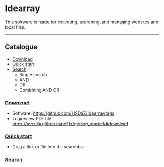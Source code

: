 # **Idearray**
This software is made for collecting, searching, and managing websites and local files.
****
## Catalogue
* [Download](#download)
* [Quick start](#quickstart)
* [Search](#search)
  * Single search
  * AND
  * OR
  * Combining AND OR
### [Download](#download)
* Software: https://github.com/HSDSZ/Idearray/tags
* To preview PDF file:  https://mozilla.github.io/pdf.js/getting_started/#download
### [Quick start](#quickstart)
 * Drag a link or file into the searchbar
### [Search](#search)

